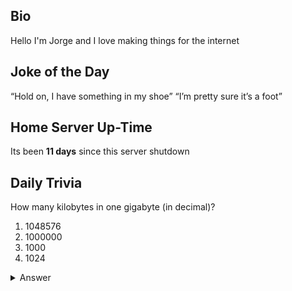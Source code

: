 ## Bio

Hello I'm Jorge and I love making things for the internet

## Joke of the Day

“Hold on, I have something in my shoe”  “I’m pretty sure it’s a foot”

## Home Server Up-Time

Its been **11 days** since this server shutdown


## Daily Trivia

How many kilobytes in one gigabyte (in decimal)?
 1. 1048576
 2. 1000000
 3. 1000
 4. 1024

<details>
  <summary>Answer</summary>
  1000000
</details>
